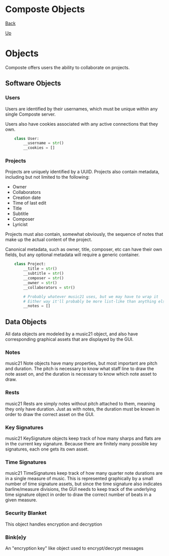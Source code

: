 # Composte Objects

[Back](index.md)

[Up](../index.md)

# Objects

Composte offers users the ability to collaborate on projects.

## Software Objects

### Users

Users are identified by their usernames, which must be unique within any
single Composte server.

Users also have cookies associated with any active connections that they own.

```python
    class User:
        __username = str()
        __cookies = []
```

### Projects

Projects are uniquely identified by a UUID. Projects also contain metadata,
including but not limited to the following:

* Owner
* Collaborators
* Creation date
* Time of last edit
* Title
* Subtitle
* Composer
* Lyricist

Projects must also contain, somewhat obviously, the sequence of notes that
make up the actual content of the project.

Canonical metadata, such as owner, title, composer, etc can have their own
fields, but any optional metadata will require a generic container.

```python
    class Project:
        __title = str()
        __subtitle = str()
        __composer = str()
        __owner = str()
        __collaborators = str()

        # Probably whatever music21 uses, but we may have to wrap it
        # Either way it'll probably be more list-like than anything else
        __notes = []
```

## Data Objects
All data objects are modeled by a music21 object, and
also have corresponding graphical assets that are displayed by the GUI.

### Notes
music21 Note objects have many properties, but most important are
pitch and duration. The pitch is necessary to know what staff line
to draw the note asset on, and the duration is necessary to know which
note asset to draw.

### Rests
music21 Rests are simply notes without pitch attached to them, meaning
they only have duration. Just as with notes, the duration must be
known in order to draw the correct asset on the GUI.

### Key Signatures
music21 KeySignature objects keep track of how many sharps and flats
are in the current key signature. Because there are finitely many
possible key signatures, each one gets its own asset.

### Time Signatures
music21 TimeSignatures keep track of how many quarter note
durations are in a single measure of music. This is represented
graphically by a small number of time signature assets, but
since the time signature also indicates barline/measure divisions,
the GUI needs to keep track of the underlying time signature object
in order to draw the correct number of beats in a given measure.

### Security Blanket

This object handles encryption and decryption

### Bink(e)y

An "encryption key" like object used to encrypt/decrypt messages

